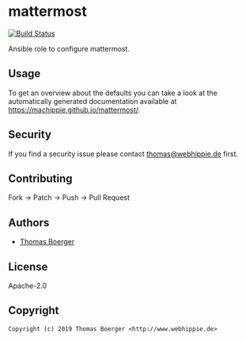 # mattermost

[![Build Status](https://cloud.drone.io/api/badges/machippie/mattermost/status.svg)](https://cloud.drone.io/machippie/google-chrome)

Ansible role to configure mattermost.

## Usage

To get an overview about the defaults you can take a look at the automatically generated documentation available at https://machippie.github.io/mattermost/.

## Security

If you find a security issue please contact thomas@webhippie.de first.


## Contributing

Fork -> Patch -> Push -> Pull Request


## Authors

* [Thomas Boerger](https://github.com/tboerger)


## License

Apache-2.0


## Copyright

```
Copyright (c) 2019 Thomas Boerger <http://www.webhippie.de>
```
